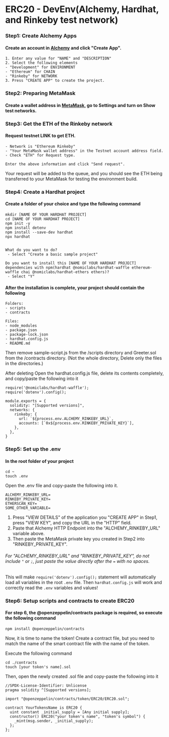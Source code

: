 # ERC20 - DevEnv(Alchemy, Hardhat, and Rinkeby test network)

### Step1: Create Alchemy Apps
#### Create an account in [Alchemy](https://www.alchemy.com/) and click "Create App".
```
1. Enter any value for "NAME" and "DESCRIPTION"
2. Select the following elements
- "Development" for ENVIRONMENT
- "Ethereum" for CHAIN
- "Rinkeby" for NETWORK
3. Press "CREATE APP" to create the project.
```


### Step2: Preparing MetaMask
#### Create a wallet address in [MetaMask](https://metamask.io/), go to Settings and turn on Show test networks.



### Step3: Get the ETH of the Rinkeby network
#### Request testnet LINK to get ETH.
```
- Network is "Ethereum Rinkeby"
- "Your MetaMask wallet address" in the Testnet account address field.
- Check "ETH" for Request type.

Enter the above information and click "Send request".
```
Your request will be added to the queue, and you should see the ETH being transferred to your MetaMask for testing the environment build.



### Step4: Create a Hardhat project
#### Create a folder of your choice and type the following command
```
mkdir [NAME OF YOUR HARDHAT PROJECT]
cd [NAME OF YOUR HARDHAT PROJECT]
npm init -y
npm install detenv
npm install --save-dev hardhat
npx hardhat


What do you want to do?
 - Select "Create a basic sample project"

Do you want to install this [NAME OF YOUR HARDHAT PROJECT] dependencies with npm(hardhat @nomiclabs/hardhat-waffle ethereum-waffle chai @nomiclabs/hardhat-ethers ethers)?
 - Select "Y"
```

#### After the installation is complete, your project should contain the following

```
Folders:
- scripts
- contracts

Files:
- node_modules
- package.json
- package-lock.json
- hardhat.config.js
- README.md
```
Then remove sample-script.js from the /scripts directory and Greeter.sol from the /contracts directory. (Not the whole directory, Delete only the files in the directories.)

After deleting Open the hardhat.config.js file, delete its contents completely, and copy/paste the following into it
```
require('@nomiclabs/hardhat-waffle');
require('dotenv').config();

module.exports = {
  solidity: "[Supported versions]",
  networks: {
    rinkeby: {
      url: `${process.env.ALCHEMY_RINKEBY_URL}`,
      accounts: [`0x${process.env.RINKEBY_PRIVATE_KEY}`],
    },
  },
}
```



### Step5: Set up the .env
#### In the root folder of your project
```
cd ~
touch .env
```
Open the .env file and copy-paste the following into it.
```
ALCHEMY_RINKEBY_URL=
RINKEBY_PRIVATE_KEY=
ETHERSCAN_KEY=
SOME_OTHER_VARIABLE=
```
 1. Press "VIEW DETAILS" of the application you "CREATE APP" in Step1, press "VIEW KEY", and copy the URL in the "HTTP" field.
 2. Paste that Alchemy HTTP Endpoint into the "ALCHEMY_RINKEBY_URL" variable above.
 3. Then paste the MetaMask private key you created in Step2 into "RINKEBY_PRIVATE_KEY".

###### For "ALCHEMY_RINKEBY_URL" and "RINKEBY_PRIVATE_KEY", do not include ```"``` or ```;```, just paste the value directly after the ```=``` with no spaces.

This will make ```require('dotenv').config();``` statement will automatically load all variables in the root ```.env``` file.
Then ```hardhat.config.js``` will work and correctly read the ```.env``` variables and values!



### Step6: Setup scripts and contracts to create ERC20
#### For step 6, the @openzeppelin/contracts package is required, so execute the following command
```
npm install @openzeppelin/contracts
```
Now, it is time to name the token!
Create a contract file, but you need to match the name of the smart contract file with the name of the token.

Execute the following command
```
cd ./contracts
touch [your token's name].sol
```
Then, open the newly created .sol file and copy-paste the following into it
```
//SPDX-License-Identifier: Unlicense
pragma solidity ^[Supported versions];

import "@openzeppelin/contracts/token/ERC20/ERC20.sol";

contract YourTokensName is ERC20 {
  uint constant _initial_supply = [Any initial supply];
  constructor() ERC20("your token's name", "token's symbol") {
    _mint(msg.sender, _initial_supply);
  };
};
```

